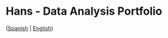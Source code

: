 # Hans - Data Analysis Portfolio 
([Spanish](https://github.com/HansAllTech/Hans_Data_Analysis_Portfolio/blob/main/Proyectos.md#tabla-de-contenido-es--en) | [English](https://github.com/HansAllTech/Hans_Data_Analysis_Portfolio/blob/main/Projects.md#table-of-content-es--en))                              
                                                                                                                                                                           
                                                                     
                                                                      
                                                   
                                      
                                     
               
         
            
        
   
    
 
 
